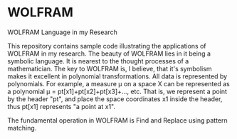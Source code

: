 # WOLFRAM
WOLFRAM Language in my Research

This repository contains sample code illustrating the applications of WOLFRAM in my research.
The beauty of WOLFRAM lies in it being a symbolic language. It is nearest to the thought processes of a mathematician.
The key to WOLFRAM is, I believe, that it's symbolism makes it excellent in polynomial transformations. All data is represented by polynomials.
For example, a measure μ on a space X can be represented as a polynomial μ = pt[x1]+pt[x2]+pt[x3]+..., etc. That is, we represent a point by the header "pt", and place the space coordinates x1 inside the header, thus pt[x1] represents "a point at x1".

The fundamental operation in WOLFRAM is Find and Replace using pattern matching. 
